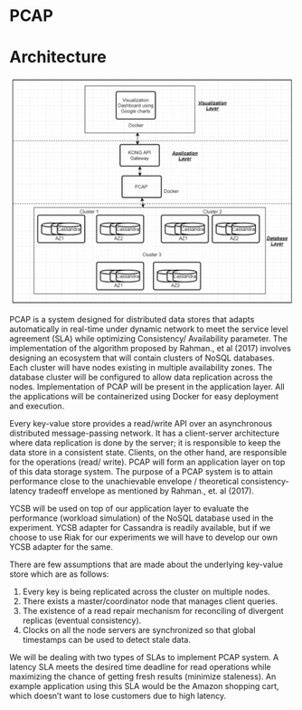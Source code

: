 # PCAP

# Architecture

![alt text](images/ProjectArchitecture.jpeg "System Architecure")

PCAP is a system designed for distributed data stores that adapts automatically in real-time under dynamic network to meet the service level agreement (SLA) while optimizing Consistency/ Availability parameter. The implementation of the algorithm proposed by Rahman., et al (2017) involves designing an ecosystem that will contain clusters of NoSQL databases. Each cluster will have nodes existing in multiple availability zones. The database cluster will be configured to allow data replication across the nodes. Implementation of PCAP will be present in the application layer. All the applications will be containerized using Docker for easy deployment and execution.

Every key-value store provides a read/write API over an asynchronous distributed message-passing network. It has a client-server architecture where data replication is done by the server; it is responsible to keep the data store in a consistent state. Clients, on the other hand, are responsible for the operations (read/ write). PCAP will form an application layer on top of this data storage system. The purpose of a PCAP system is to attain performance close to the unachievable envelope / theoretical consistency-latency tradeoff envelope as mentioned by Rahman., et. al (2017).

YCSB will be used on top of our application layer to evaluate the performance (workload simulation) of the NoSQL database used in the experiment. YCSB adapter for Cassandra is readily available, but if we choose to use Riak for our experiments we will have to develop our own YCSB adapter for the same.

There are few assumptions that are made about the underlying key-value store which are as follows:
1) Every key is being replicated across the cluster on multiple nodes.
2) There exists a master/coordinator node that manages client queries.
3) The existence of a read repair mechanism for reconciling of divergent replicas (eventual consistency).
4) Clocks on all the node servers are synchronized so that global timestamps can be used to detect stale data.

We will be dealing with two types of SLAs to implement PCAP system. A latency SLA meets the desired time deadline for read operations while maximizing the chance of getting fresh results (minimize staleness). An example application using this SLA would be the Amazon shopping cart, which doesn’t want to lose customers due to high latency.


